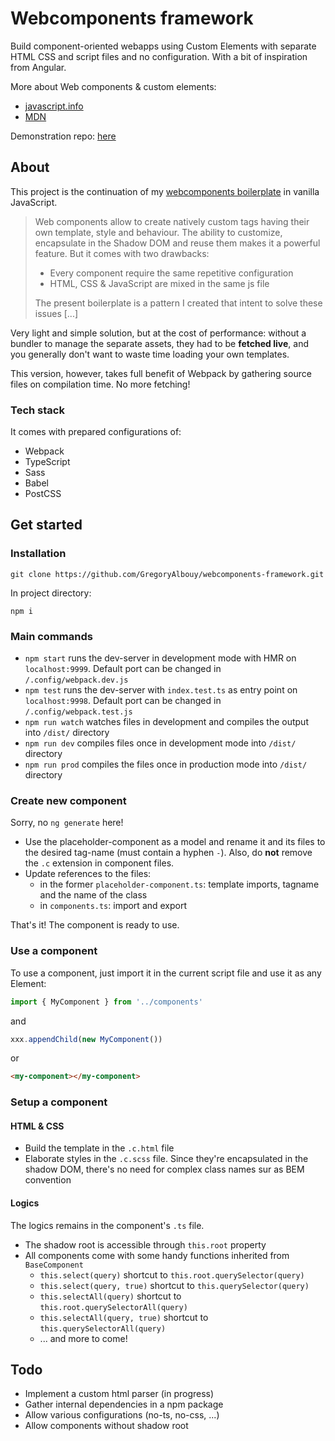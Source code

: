 # Webcomponents framework

Build component-oriented webapps using Custom Elements with separate HTML CSS and script files and no configuration.
With a bit of inspiration from Angular.

More about Web components & custom elements:
* [javascript.info](https://javascript.info/web-components)
* [MDN](https://developer.mozilla.org/fr/docs/Web/Web_Components/Using_custom_elements)

Demonstration repo: [here](https://github.com/GregoryAlbouy/webcomponents-framework-demo.git)

## About

This project is the continuation of my [webcomponents boilerplate](https://github.com/GregoryAlbouy/webcomponents-boilerplate) in vanilla JavaScript.

>Web components allow to create natively custom tags having their own template, style and behaviour. The ability to customize, encapsulate in the Shadow DOM and reuse them makes it a powerful feature.
>But it comes with two drawbacks:
>
> * Every component require the same repetitive configuration
> * HTML, CSS & JavaScript are mixed in the same js file
>
> The present boilerplate is a pattern I created that intent to solve these issues [...]

Very light and simple solution, but at the cost of performance: without a bundler to manage the separate assets, they had to be **fetched live**, and you generally don't want to waste time loading your own templates.

This version, however, takes full benefit of Webpack by gathering source files on compilation time. No more fetching!

### Tech stack

It comes with prepared configurations of:

* Webpack
* TypeScript
* Sass
* Babel
* PostCSS


## Get started

### Installation
```shell
git clone https://github.com/GregoryAlbouy/webcomponents-framework.git
```

In project directory:
```shell
npm i
```

### Main commands

* `npm start` runs the dev-server in development mode with HMR on `localhost:9999`. Default port can be changed in `/.config/webpack.dev.js`
* `npm test` runs the dev-server with `index.test.ts` as entry point on `localhost:9998`. Default port can be changed in `/.config/webpack.test.js`
* `npm run watch` watches files in development and compiles the output into `/dist/` directory
* `npm run dev` compiles files once in development mode into `/dist/` directory
* `npm run prod` compiles the files once in production mode into `/dist/` directory

### Create new component

Sorry, no `ng generate` here!

* Use the placeholder-component as a model and rename it and its files to the desired tag-name (must contain a hyphen `-`). Also, do **not** remove the `.c` extension in component files.
* Update references to the files:
    * in the former `placeholder-component.ts`: template imports, tagname and the name of the class
    * in `components.ts`: import and export
    
That's it! The component is ready to use.

### Use a component

To use a component, just import it in the current script file and use it as any Element:

```typescript
import { MyComponent } from '../components'
```
and
```typescript
xxx.appendChild(new MyComponent())
```
or
```html
<my-component></my-component>
```

### Setup a component

#### HTML & CSS

* Build the template in the `.c.html` file
* Elaborate styles in the `.c.scss` file. Since they're encapsulated in the shadow DOM, there's no need for complex class names sur as BEM convention

#### Logics

The logics remains in the component's `.ts` file.
* The shadow root is accessible through `this.root` property
* All components come with some handy functions inherited from `BaseComponent`
    * `this.select(query)` shortcut to `this.root.querySelector(query)`
    * `this.select(query, true)` shortcut to `this.querySelector(query)`
    * `this.selectAll(query)` shortcut to `this.root.querySelectorAll(query)`
    * `this.selectAll(query, true)` shortcut to `this.querySelectorAll(query)`
    * ... and more to come!


## Todo

* Implement a custom html parser (in progress)
* Gather internal dependencies in a npm package
* Allow various configurations (no-ts, no-css, ...)
* Allow components without shadow root